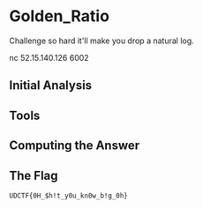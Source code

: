 # Golden_Ratio
Challenge so hard it'll make you drop a natural log. 

nc 52.15.140.126 6002

## Initial Analysis 



## Tools 



## Computing the Answer 



## The Flag 
```ObjectScript
UDCTF{0H_$h!t_y0u_kn0w_b!g_0h}
```